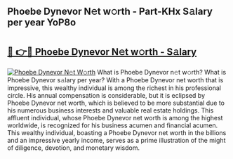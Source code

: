 ## Phoebe Dynevor N𝚎t w𝚘rth - Part-KHx S𝚊lary per year YoP8o

# <h2><a href="http://gc3v84h.nevu.top/?p=Phoebe+Dynevor">🔗 👉🔴 Phoebe Dynevor N𝚎t w𝚘rth - S𝚊lary</a></h2>

[![Phoebe Dynevor N𝚎t W𝚘rth](https://i.imgur.com/Oavwk0R.jpeg)](http://gc3v84h.nevu.top/?p=Phoebe+Dynevor)
What is Phoebe Dynevor n𝚎t w𝚘rth? What is Phoebe Dynevor s𝚊lary per year?
With a Phoebe Dynevor net worth that is impressive, this wealthy individual is among the richest in his professional circle. His annual compensation is considerable, but it is eclipsed by Phoebe Dynevor net worth, which is believed to be more substantial due to his numerous business interests and valuable real estate holdings. This affluent individual, whose Phoebe Dynevor net worth is among the highest worldwide, is recognized for his business acumen and financial acumen. This wealthy individual, boasting a Phoebe Dynevor net worth in the billions and an impressive yearly income, serves as a prime illustration of the might of diligence, devotion, and monetary wisdom.

